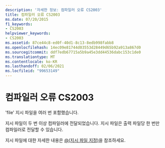 ```yaml
---
description: '자세한 정보: 컴파일러 오류 CS2003'
title: 컴파일러 오류 CS2003
ms.date: 07/20/2015
f1_keywords:
- CS2003
helpviewer_keywords:
- CS2003
ms.assetid: 87ce44c8-ed0f-40d1-8c13-8edb998fabb8
ms.openlocfilehash: 14ec09e81744d03553d28449d65b92a913a867d0
ms.sourcegitcommit: ddf7edb67715a5b9a45e3dd44536dabc153c1de0
ms.translationtype: MT
ms.contentlocale: ko-KR
ms.lasthandoff: 02/06/2021
ms.locfileid: "99653149"
---
```

# <a name="compiler-error-cs2003"></a>컴파일러 오류 CS2003

'file' 지시 파일을 여러 번 포함했습니다.  
  
 지시 파일이 두 번 이상 컴파일러에 전달되었습니다. 지시 파일은 출력 파일당 한 번만 컴파일러로 전달할 수 있습니다.  
  
 지시 파일에 대한 자세한 내용은 [@(지시 파일 지정)](../language-reference/compiler-options/response-file-compiler-option.md)을 참조하세요.
